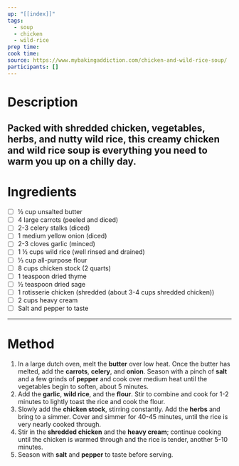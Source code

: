 ```yaml
---
up: "[[index]]"
tags:
  - soup
  - chicken
  - wild-rice
prep time: 
cook time: 
source: https://www.mybakingaddiction.com/chicken-and-wild-rice-soup/
participants: [] 
---
```

# Description
Packed with shredded chicken, vegetables, herbs, and nutty wild rice, this creamy chicken and wild rice soup is everything you need to warm you up on a chilly day.
---
# Ingredients
- [ ] ½ cup unsalted butter
- [ ] 4 large carrots (peeled and diced)
- [ ] 2-3 celery stalks (diced)
- [ ] 1 medium yellow onion (diced)
- [ ] 2-3 cloves garlic (minced)
- [ ] 1 ½ cups wild rice (well rinsed and drained)
- [ ] ⅓ cup all-purpose flour
- [ ] 8 cups chicken stock (2 quarts)
- [ ] 1 teaspoon dried thyme
- [ ] ½ teaspoon dried sage
- [ ] 1 rotisserie chicken (shredded (about 3-4 cups shredded chicken))
- [ ] 2 cups heavy cream
- [ ] Salt and pepper to taste
---
# Method
1. In a large dutch oven, melt the **butter** over low heat. Once the butter has melted, add the **carrots**, **celery**, and **onion**. Season with a pinch of **salt** and a few grinds of **pepper** and cook over medium heat until the vegetables begin to soften, about 5 minutes.
2. Add the **garlic**, **wild rice**, and the **flour**. Stir to combine and cook for 1-2 minutes to lightly toast the rice and cook the flour.
3. Slowly add the **chicken stock**, stirring constantly. Add the **herbs** and bring to a simmer. Cover and simmer for 40-45 minutes, until the rice is very nearly cooked through.
4. Stir in the **shredded chicken** and the **heavy cream**; continue cooking until the chicken is warmed through and the rice is tender, another 5-10 minutes.
5. Season with **salt** and **pepper** to taste before serving.